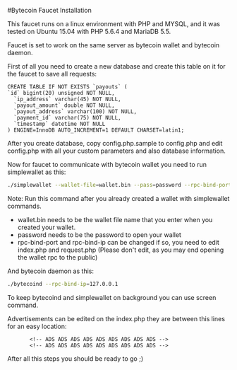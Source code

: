 #Bytecoin Faucet Installation

This faucet runs on a linux environment with PHP and MYSQL, and it was tested on Ubuntu 15.04 with PHP 5.6.4 and MariaDB 5.5.

Faucet is set to work on the same server as bytecoin wallet and bytecoin daemon.

First of all you need to create a new database and create this table on it for the faucet to save all requests:
```
CREATE TABLE IF NOT EXISTS `payouts` (
`id` bigint(20) unsigned NOT NULL,
  `ip_address` varchar(45) NOT NULL,
  `payout_amount` double NOT NULL,
  `payout_address` varchar(100) NOT NULL,
  `payment_id` varchar(75) NOT NULL,
  `timestamp` datetime NOT NULL
) ENGINE=InnoDB AUTO_INCREMENT=1 DEFAULT CHARSET=latin1;
```

After you create database, copy config.php.sample to config.php and edit config.php with all your custom parameters and also database information.


Now for faucet to communicate with bytecoin wallet you need to run simplewallet as this:

```bash
./simplewallet --wallet-file=wallet.bin --pass=password --rpc-bind-port=8070 --rpc-bind-ip=127.0.0.1
```

Note: Run this command after you already created a wallet with simplewallet commands.

* wallet.bin needs to be the wallet file name that you enter when you created your wallet.
* password needs to be the password to open your wallet
* rpc-bind-port and rpc-bind-ip can be changed if so, you need to edit index.php and request.php (Please don't edit, as you may end opening the wallet rpc to the public)


And bytecoin daemon as this:

```bash
./bytecoind --rpc-bind-ip=127.0.0.1
```

To keep bytecoind and simplewallet on background you can use screen command.

Advertisements can be edited on the index.php they are between this lines for an easy location:

           <!-- ADS ADS ADS ADS ADS ADS ADS ADS ADS -->
           <!-- ADS ADS ADS ADS ADS ADS ADS ADS ADS -->


After all this steps you should be ready to go ;)
